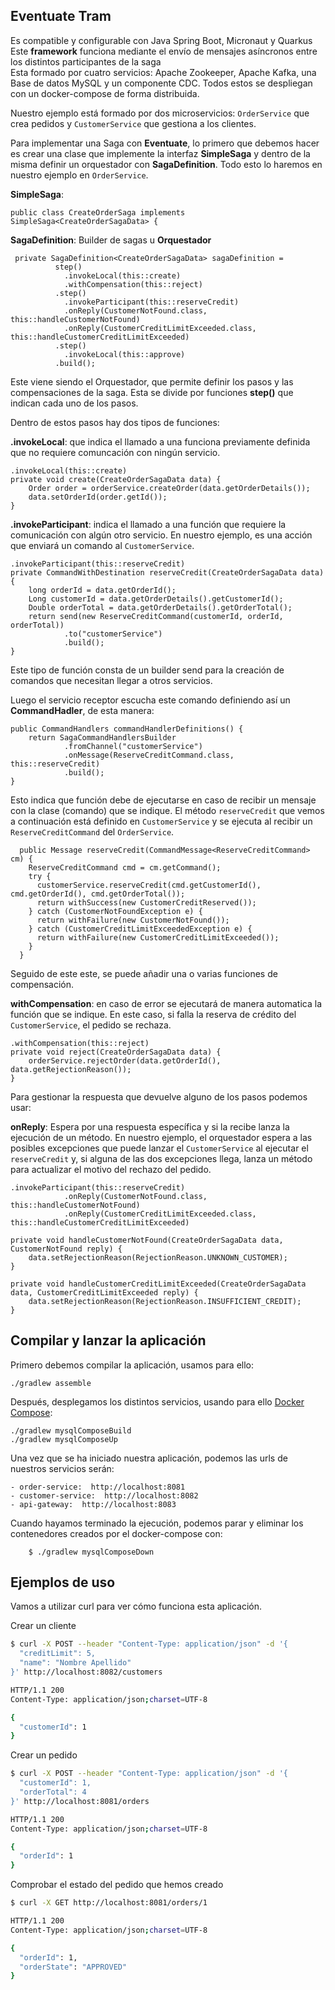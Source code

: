 ## Eventuate Tram
Es compatible y configurable con Java Spring Boot, Micronaut y Quarkus<br>
Este **framework** funciona mediante el envío de mensajes asíncronos entre los distintos participantes de la saga<br>
Esta formado por cuatro servicios: Apache Zookeeper, Apache Kafka, una Base de datos MySQL y un componente CDC. Todos estos se despliegan con un docker-compose de forma distribuida.

Nuestro ejemplo está formado por dos microservicios: `OrderService` que crea pedidos y `CustomerService` que gestiona a los clientes.

Para implementar una Saga con **Eventuate**, lo primero que debemos hacer es crear una clase que implemente la interfaz **SimpleSaga** y dentro de la misma definir un orquestador con **SagaDefinition**. Todo esto lo haremos en nuestro ejemplo en `OrderService`.

**SimpleSaga**:
```
public class CreateOrderSaga implements SimpleSaga<CreateOrderSagaData> {
```

**SagaDefinition**: Builder de sagas u **Orquestador**
```
 private SagaDefinition<CreateOrderSagaData> sagaDefinition =
          step()
            .invokeLocal(this::create)
            .withCompensation(this::reject)
          .step()
            .invokeParticipant(this::reserveCredit)
            .onReply(CustomerNotFound.class, this::handleCustomerNotFound)
            .onReply(CustomerCreditLimitExceeded.class, this::handleCustomerCreditLimitExceeded)
          .step()
            .invokeLocal(this::approve)
          .build();
```

Este viene siendo el Orquestador, que permite definir los pasos y las compensaciones de la saga. Esta se divide por funciones **step()** que indican cada uno de los pasos.

Dentro de estos pasos hay dos tipos de funciones:

**.invokeLocal**: que indica el llamado a una funciona previamente definida que no requiere comuncación con ningún servicio. 

```
.invokeLocal(this::create)
private void create(CreateOrderSagaData data) {
    Order order = orderService.createOrder(data.getOrderDetails());
    data.setOrderId(order.getId());
}
```

**.invokeParticipant**: indica el llamado a una función que requiere la comunicación con algún otro servicio. En nuestro ejemplo, es una acción que enviará un comando al `CustomerService`.

```
.invokeParticipant(this::reserveCredit)
private CommandWithDestination reserveCredit(CreateOrderSagaData data) {
    long orderId = data.getOrderId();
    Long customerId = data.getOrderDetails().getCustomerId();
    Double orderTotal = data.getOrderDetails().getOrderTotal();
    return send(new ReserveCreditCommand(customerId, orderId, orderTotal))
            .to("customerService")
            .build();
}
```

Este tipo de función consta de un builder send para la creación de comandos que necesitan llegar a otros servicios.

Luego el servicio receptor escucha este comando definiendo así un **CommandHadler**, de esta manera: 
```
public CommandHandlers commandHandlerDefinitions() {
    return SagaCommandHandlersBuilder
            .fromChannel("customerService")
            .onMessage(ReserveCreditCommand.class, this::reserveCredit)
            .build();
}
```

Esto indica que función debe de ejecutarse en caso de recibir un mensaje con la clase (comando) que se indique. El método `reserveCredit` que vemos a continuación está definido en `CustomerService` y se ejecuta al recibir un `ReserveCreditCommand` del `OrderService`.


```
  public Message reserveCredit(CommandMessage<ReserveCreditCommand> cm) {
    ReserveCreditCommand cmd = cm.getCommand();
    try {
      customerService.reserveCredit(cmd.getCustomerId(), cmd.getOrderId(), cmd.getOrderTotal());
      return withSuccess(new CustomerCreditReserved());
    } catch (CustomerNotFoundException e) {
      return withFailure(new CustomerNotFound());
    } catch (CustomerCreditLimitExceededException e) {
      return withFailure(new CustomerCreditLimitExceeded());
    }
  }
```

Seguido de este este, se puede añadir una o varias funciones de compensación. 

**withCompensation**: en caso de error se ejecutará de manera automatica la función que se indique. En este caso, si falla la reserva de crédito del `CustomerService`, el pedido se rechaza.

```
.withCompensation(this::reject)
private void reject(CreateOrderSagaData data) {
    orderService.rejectOrder(data.getOrderId(), data.getRejectionReason());
}
```

Para gestionar la respuesta que devuelve alguno de los pasos podemos usar:

**onReply**: Espera por una respuesta específica y si la recibe lanza la ejecución de un método. En nuestro ejemplo, el orquestador espera a las posibles excepciones que puede lanzar el `CustomerService` al ejecutar el `reserveCredit` y, si alguna de las dos excepciones llega, lanza un método para actualizar el motivo del rechazo del pedido.

```
.invokeParticipant(this::reserveCredit)
            .onReply(CustomerNotFound.class, this::handleCustomerNotFound)
            .onReply(CustomerCreditLimitExceeded.class, this::handleCustomerCreditLimitExceeded)

private void handleCustomerNotFound(CreateOrderSagaData data, CustomerNotFound reply) {
    data.setRejectionReason(RejectionReason.UNKNOWN_CUSTOMER);
}

private void handleCustomerCreditLimitExceeded(CreateOrderSagaData data, CustomerCreditLimitExceeded reply) {
    data.setRejectionReason(RejectionReason.INSUFFICIENT_CREDIT);
}
```

## Compilar y lanzar la aplicación

Primero debemos compilar la aplicación, usamos para ello:

```
./gradlew assemble
```

Después, desplegamos los distintos servicios, usando para ello [Docker Compose](https://docs.docker.com/compose/):

```
./gradlew mysqlComposeBuild
./gradlew mysqlComposeUp
```

Una vez que se ha iniciado nuestra aplicación, podemos las urls de nuestros servicios serán:

    - order-service:  http://localhost:8081
    - customer-service:  http://localhost:8082
    - api-gateway:  http://localhost:8083


Cuando hayamos terminado la ejecución, podemos parar y eliminar los contenedores creados por el docker-compose con:

```
    $ ./gradlew mysqlComposeDown
```

## Ejemplos de uso

Vamos a utilizar curl para ver cómo funciona esta aplicación.

Crear un cliente
```bash
$ curl -X POST --header "Content-Type: application/json" -d '{
  "creditLimit": 5,
  "name": "Nombre Apellido"
}' http://localhost:8082/customers

HTTP/1.1 200
Content-Type: application/json;charset=UTF-8

{
  "customerId": 1
}
```

Crear un pedido
```bash
$ curl -X POST --header "Content-Type: application/json" -d '{
  "customerId": 1,
  "orderTotal": 4
}' http://localhost:8081/orders

HTTP/1.1 200
Content-Type: application/json;charset=UTF-8

{
  "orderId": 1
}
```

Comprobar el estado del pedido que hemos creado
```bash
$ curl -X GET http://localhost:8081/orders/1

HTTP/1.1 200
Content-Type: application/json;charset=UTF-8

{
  "orderId": 1,
  "orderState": "APPROVED"
}